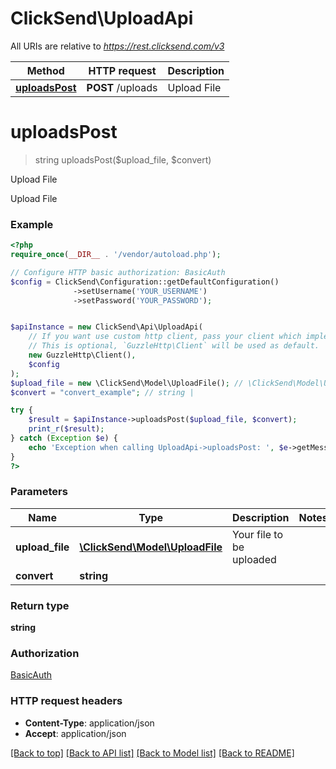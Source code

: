 # ClickSend\UploadApi

All URIs are relative to *https://rest.clicksend.com/v3*

Method | HTTP request | Description
------------- | ------------- | -------------
[**uploadsPost**](UploadApi.md#uploadsPost) | **POST** /uploads | Upload File


# **uploadsPost**
> string uploadsPost($upload_file, $convert)

Upload File

Upload File

### Example
```php
<?php
require_once(__DIR__ . '/vendor/autoload.php');

// Configure HTTP basic authorization: BasicAuth
$config = ClickSend\Configuration::getDefaultConfiguration()
              ->setUsername('YOUR_USERNAME')
              ->setPassword('YOUR_PASSWORD');


$apiInstance = new ClickSend\Api\UploadApi(
    // If you want use custom http client, pass your client which implements `GuzzleHttp\ClientInterface`.
    // This is optional, `GuzzleHttp\Client` will be used as default.
    new GuzzleHttp\Client(),
    $config
);
$upload_file = new \ClickSend\Model\UploadFile(); // \ClickSend\Model\UploadFile | Your file to be uploaded
$convert = "convert_example"; // string | 

try {
    $result = $apiInstance->uploadsPost($upload_file, $convert);
    print_r($result);
} catch (Exception $e) {
    echo 'Exception when calling UploadApi->uploadsPost: ', $e->getMessage(), PHP_EOL;
}
?>
```

### Parameters

Name | Type | Description  | Notes
------------- | ------------- | ------------- | -------------
 **upload_file** | [**\ClickSend\Model\UploadFile**](../Model/UploadFile.md)| Your file to be uploaded |
 **convert** | **string**|  |

### Return type

**string**

### Authorization

[BasicAuth](../../README.md#BasicAuth)

### HTTP request headers

 - **Content-Type**: application/json
 - **Accept**: application/json

[[Back to top]](#) [[Back to API list]](../../README.md#documentation-for-api-endpoints) [[Back to Model list]](../../README.md#documentation-for-models) [[Back to README]](../../README.md)

